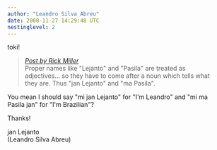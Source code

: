 ```yaml
---
author: "Leandro Silva Abreu"
date: 2008-11-27 14:29:48 UTC
nestinglevel: 2
---
```

toki!  

> [_Post by Rick Miller_](/prxZlnzQ/toki-mi-lejanto#post2)  
> Proper names like "Lejanto" and "Pasila" are treated as  
> adjectives... so they have to come after a noun which tells what  
> they are. Thus "jan Lejanto" and "ma Pasila".  
> 

You mean I should say "mi jan Lejanto" for "I'm Leandro" and "mi ma  
Pasila jan" for "I'm Brazilian"?  
  
Thanks!  
  
jan Lejanto  
(Leandro Silva Abreu)